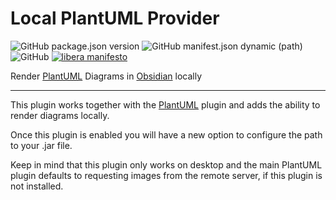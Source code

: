 # Local PlantUML Provider

![GitHub package.json version](https://img.shields.io/github/package-json/v/joethei/obsidian-local-plantuml)
![GitHub manifest.json dynamic (path)](https://img.shields.io/github/manifest-json/minAppVersion/joethei/obsidian-local-plantuml?label=lowest%20supported%20app%20version)
![GitHub](https://img.shields.io/github/license/joethei/obsidian-local-plantuml)
[![libera manifesto](https://img.shields.io/badge/libera-manifesto-lightgrey.svg)](https://liberamanifesto.com)

Render [PlantUML](https://plantuml.com) Diagrams in [Obsidian](https://obsidian.md) locally

---

This plugin works together with the [PlantUML](https://github.com/joethei/obsidian-plantuml) plugin and adds the ability to render diagrams locally.

Once this plugin is enabled you will have a new option to configure the path to your .jar file.

Keep in mind that this plugin only works on desktop and the main PlantUML plugin
defaults to requesting images from the remote server, if this plugin is not installed.
